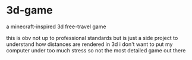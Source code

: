# 3d-game
a minecraft-inspired 3d free-travel game

this is obv not up to professional standards but is just a side project to understand how distances are rendered in 3d
i don't want to put my computer under too much stress so not the most detailed game out there
